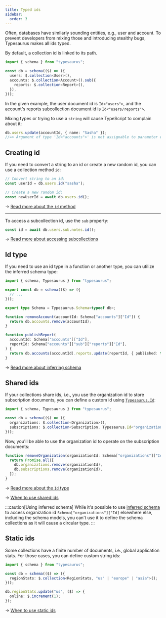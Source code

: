 ```yaml
---
title: Typed ids
sidebar:
  order: 3
---
```


Often, databases have similarly sounding entities, e.g., user and account. To prevent developers from mixing those and introducing stealthy bugs, Typesaurus makes all ids typed.

By default, a collection id is linked to its path.

```ts
import { schema } from "typesaurus";

const db = schema(($) => ({
  users: $.collection<User>(),
  accounts: $.collection<Account>().sub({
    reports: $.collection<Report>(),
  }),
}));
```

In the given example, the user document id is `Id<"users">`, and the account's reports subcollection document id is `Id<"users/reports">`.

Mixing types or trying to use a `string` will cause TypeScript to complain about it:

```ts
db.users.update(accountId, { name: "Sasha" });
//=> Argument of type 'Id<"accounts">' is not assignable to parameter of type 'Id<"users">'.
```

## Creating id

If you need to convert a string to an id or create a new random id, you can use a collection method `id`:

```ts
// Convert string to an id:
const userId = db.users.id("sasha");

// Create a new random id:
const newUserId = await db.users.id();
```

→ [Read more about the `id` method](/api/constructors/id/)

---

To access a subcollection id, use the `sub` property:

```ts
const id = await db.users.sub.notes.id();
```

→ [Read more about accessing subcollections](/classes/collection/#sub)

## Id type

If you need to use an id type in a function or another type, you can utilize the inferred schema type:

```ts
import { schema, Typesaurus } from "typesaurus";

export const db = schema(($) => ({
  // ...
}));

export type Schema = Typesaurus.Schema<typeof db>;

function removeAccount(accountId: Schema["accounts"]["Id"]) {
  return db.accounts.remove(accountId);
}

function publishReport(
  accountId: Schema["accounts"]["Id"],
  reportId: Schema["accounts"]["sub"]["reports"]["Id"],
) {
  return db.accounts(accountId).reports.update(reportId, { published: true });
}
```

→ [Read more about inferring schema](/type-safety/inferring-schema/)

## Shared ids

If your collections share ids, i.e., you use the organization id to store subscription documents, you can define a custom id using [`Typesaurus.Id`](/types/typesaurus/#id):

```ts
import { schema, Typesaurus } from "typesaurus";

const db = schema(($) => ({
  organizations: $.collection<Organization>(),
  subscriptions: $.collection<Subscription, Typesaurus.Id<"organizations">>(),
}));
```

Now, you'll be able to use the organization id to operate on the subscription documents:

```ts
function removeOrganization(organizationId: Schema["organizations"]["Id"]) {
  return Promise.all([
    db.organizations.remove(organizationId),
    db.subscriptions.remove(organizationId),
  ]);
}
```

→ [Read more about the `Id` type](/types/typesaurus/#id)

→ [When to use shared ids](/design/shared-and-static-ids#sharing-ids/)

:::caution[Using inferred schema]
While it's possible to use [inferred schema](/type-safety/inferring-schema/) to access organization id `Schema["organizations"]["Id]` elsewhere else, including the schema models, you can't use it to define the schema collections as it will cause a circular type.
:::

## Static ids

Some collections have a finite number of documents, i.e., global application stats. For those cases, you can define custom string ids:

```ts
import { schema } from "typesaurus";

const db = schema(($) => ({
  regionStats: $.collection<RegionStats, "us" | "europe" | "asia">();
}));

db.regionStats.update("us", ($) => {
  online: $.increment(1);
});
```

→ [When to use static ids](/design/shared-and-static-ids/#static-ids)
